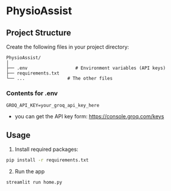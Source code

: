 # PhysioAssist

## Project Structure

Create the following files in your project directory:

```
PhysioAssist/
│
├── .env                  # Environment variables (API keys)
├── requirements.txt      
└── ...                # The other files
```


### Contents for .env

```
GROQ_API_KEY=your_groq_api_key_here
```
- you can get the API key form: https://console.groq.com/keys

## Usage
 1. Install required packages:
   ```bash
   pip install -r requirements.txt
   ```
2. Run the app
```bash
streamlit run home.py
```
